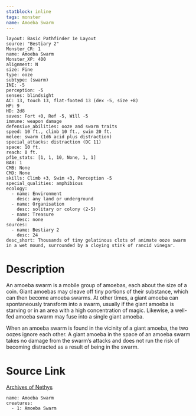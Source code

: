 ```yaml
---
statblock: inline
tags: monster
name: Amoeba Swarm
---
```

```statblock
layout: Basic Pathfinder 1e Layout
source: "Bestiary 2"
Monster_CR: 1
name: Amoeba Swarm
Monster_XP: 400
alignment: N
size: Fine
type: ooze
subtype: (swarm)
INI: -5
perception: -5
senses: blindsight
AC: 13, touch 13, flat-footed 13 (dex -5, size +8)
HP: 9
HD: 2d8
saves: Fort +0, Ref -5, Will -5
immune: weapon damage
defensive_abilities: ooze and swarm traits
speed: 10 ft., climb 10 ft., swim 20 ft.
melee: swarm (1d6 acid plus distraction)
special_attacks: distraction (DC 11)
space: 10 ft.
reach: 0 ft.
pf1e_stats: [1, 1, 10, None, 1, 1]
BAB: 1
CMB: None
CMD: None
skills: Climb +3, Swim +3, Perception -5
special_qualities: amphibious
ecology:
  - name: Environment
    desc: any land or underground
  - name: Organisation
    desc: solitary or colony (2-5)
  - name: Treasure
    desc: none
sources:
  - name: Bestiary 2
    desc: 24
desc_short: Thousands of tiny gelatinous clots of animate ooze swarm in a wet mound, surrounded by a cloying stink of rancid vinegar. 
```
# Description
An amoeba swarm is a mobile group of amoebas, each about the size of a coin. Giant amoebas may cleave off tiny portions of their substance, which can then become amoeba swarms. At other times, a giant amoeba can spontaneously transform into a swarm, usually if the giant amoeba is starving or in an area with a high concentration of magic. Likewise, a well-fed amoeba swarm may fuse into a single giant amoeba. 

When an amoeba swarm is found in the vicinity of a giant amoeba, the two oozes ignore each other. A giant amoeba in the space of an amoeba swarm takes no damage from the swarm’s attacks and does not run the risk of becoming distracted as a result of being in the swarm.
# Source Link
[Archives of Nethys](https://aonprd.com/MonsterDisplay.aspx?ItemName=Amoeba%20Swarm)
```encounter-table
name: Amoeba Swarm
creatures:
  - 1: Amoeba Swarm
```
